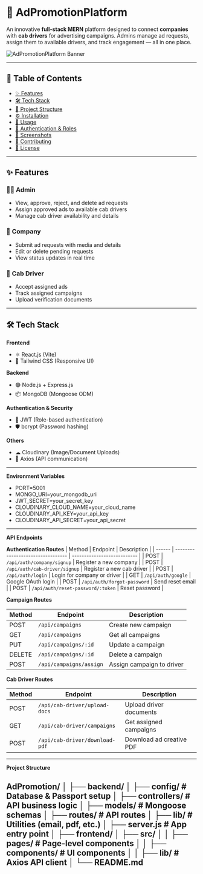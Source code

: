 # 🚖 AdPromotionPlatform  

An innovative **full-stack MERN** platform designed to connect **companies** with **cab drivers** for advertising campaigns. Admins manage ad requests, assign them to available drivers, and track engagement — all in one place.  

![AdPromotionPlatform Banner](https://your-banner-image-link.com)  

---

## 📜 Table of Contents  
- [✨ Features](#-features)  
- [🛠 Tech Stack](#-tech-stack)  
- [📂 Project Structure](#-project-structure)  
- [⚙️ Installation](#️-installation)  
- [🚀 Usage](#-usage)  
- [🔐 Authentication & Roles](#-authentication--roles)  
- [📸 Screenshots](#-screenshots)  
- [🤝 Contributing](#-contributing)  
- [📄 License](#-license)  

---

## ✨ Features  

### 👨‍💼 **Admin**  
- View, approve, reject, and delete ad requests  
- Assign approved ads to available cab drivers  
- Manage cab driver availability and details  

### 🏢 **Company**  
- Submit ad requests with media and details  
- Edit or delete pending requests  
- View status updates in real time  

### 🚖 **Cab Driver**  
- Accept assigned ads  
- Track assigned campaigns  
- Upload verification documents  

---

## 🛠 Tech Stack  

**Frontend**  
- ⚛️ React.js (Vite)  
- 🎨 Tailwind CSS (Responsive UI)  

**Backend**  
- 🟢 Node.js + Express.js  
- 📦 MongoDB (Mongoose ODM)  

**Authentication & Security**  
- 🔑 JWT (Role-based authentication)  
- 🛡 bcrypt (Password hashing)  

**Others**  
- ☁ Cloudinary (Image/Document Uploads)  
- 📡 Axios (API communication)  

---

**Environment Variables**  
- PORT=5001
- MONGO_URI=your_mongodb_uri
- JWT_SECRET=your_secret_key
- CLOUDINARY_CLOUD_NAME=your_cloud_name
- CLOUDINARY_API_KEY=your_api_key
- CLOUDINARY_API_SECRET=your_api_secret
---

**API Endpoints**

**Authentication Routes**
| Method | Endpoint                          | Description                 |
| ------ | --------------------------------- | --------------------------- |
| POST   | `/api/auth/company/signup`        | Register a new company      |
| POST   | `/api/auth/cab-driver/signup`     | Register a new cab driver   |
| POST   | `/api/auth/login`                 | Login for company or driver |
| GET    | `/api/auth/google`                | Google OAuth login          |
| POST   | `/api/auth/forgot-password`       | Send reset email            |
| POST   | `/api/auth/reset-password/:token` | Reset password              |

**Campaign Routes**

| Method | Endpoint                | Description               |
| ------ | ----------------------- | ------------------------- |
| POST   | `/api/campaigns`        | Create new campaign       |
| GET    | `/api/campaigns`        | Get all campaigns         |
| PUT    | `/api/campaigns/:id`    | Update a campaign         |
| DELETE | `/api/campaigns/:id`    | Delete a campaign         |
| POST   | `/api/campaigns/assign` | Assign campaign to driver |


**Cab Driver Routes**

| Method | Endpoint                       | Description              |
| ------ | ------------------------------ | ------------------------ |
| POST   | `/api/cab-driver/upload-docs`  | Upload driver documents  |
| GET    | `/api/cab-driver/campaigns`    | Get assigned campaigns   |
| POST   | `/api/cab-driver/download-pdf` | Download ad creative PDF |


---


**Project Structure**

AdPromotion/
│
├── backend/
│   ├── config/         # Database & Passport setup
│   ├── controllers/    # API business logic
│   ├── models/         # Mongoose schemas
│   ├── routes/         # API routes
│   ├── lib/            # Utilities (email, pdf, etc.)
│   ├── server.js       # App entry point
│
├── frontend/
│   ├── src/
│   │   ├── pages/      # Page-level components
│   │   ├── components/ # UI components
│   │   ├── lib/        # Axios API client
│
└── README.md
---
